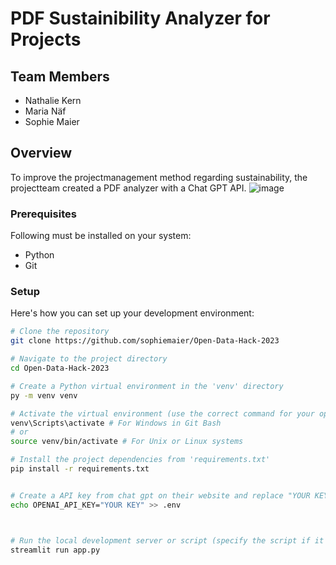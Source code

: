 # PDF Sustainibility Analyzer for Projects

## Team Members

- Nathalie Kern
- Maria Näf
- Sophie Maier

## Overview

To improve the projectmanagement method regarding sustainability, the projectteam created a PDF analyzer with a Chat GPT API.
![image](https://github.com/sophiemaier/Open-Data-Hack-2023/assets/146099878/1800797a-d63c-40c0-b4ff-1b155de64c49)


### Prerequisites

Following must be installed on your system:

- Python
- Git

### Setup

Here's how you can set up your development environment:

```bash
# Clone the repository
git clone https://github.com/sophiemaier/Open-Data-Hack-2023

# Navigate to the project directory
cd Open-Data-Hack-2023

# Create a Python virtual environment in the 'venv' directory
py -m venv venv

# Activate the virtual environment (use the correct command for your operating system)
venv\Scripts\activate # For Windows in Git Bash
# or
source venv/bin/activate # For Unix or Linux systems

# Install the project dependencies from 'requirements.txt'
pip install -r requirements.txt


# Create a API key from chat gpt on their website and replace "YOUR KEY" with your key. After that, create a '.env' file in the 'OpenDataHack2023' directory with the following content
echo OPENAI_API_KEY="YOUR KEY" >> .env



# Run the local development server or script (specify the script if it's not 'app.py')
streamlit run app.py

